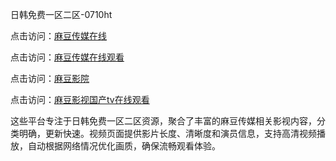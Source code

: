 日韩免费一区二区-0710ht

点击访问：<a href="https://heiliaoll4qsx.pages.dev">麻豆传媒在线</a>

点击访问：<a href="https://heiliaowzu4ur.pages.dev">麻豆传媒在线观看</a>

点击访问：<a href="https://heiliaoe8ajia.pages.dev">麻豆影院</a>

点击访问：<a href="https://heiliaozj3tjd.pages.dev">麻豆影视国产tv在线观看</a>

这些平台专注于日韩免费一区二区资源，聚合了丰富的麻豆传媒相关影视内容，分类明确，更新快速。视频页面提供影片长度、清晰度和演员信息，支持高清视频播放，自动根据网络情况优化画质，确保流畅观看体验。

<span style="display:none;">[Canonical link](）</span>

